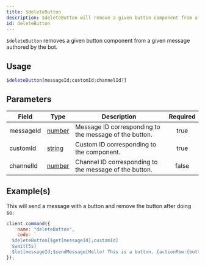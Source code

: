 ```yaml
---
title: $deleteButton
description: $deleteButton will remove a given button component from a given message authored by the bot.
id: deleteButton
---
```


`$deleteButton` removes a given button component from a given message authored by the bot.

## Usage

```php
$deleteButton[messageId;customId;channelId?]
```

## Parameters

| Field     | Type                                                                                              | Description                                            | Required |
| --------- | ------------------------------------------------------------------------------------------------- | ------------------------------------------------------ | :------: |
| messageId | [number](https://developer.mozilla.org/en-US/docs/Web/JavaScript/Reference/Global_Objects/Number) | Message ID corresponding to the message of the button. |   true   |
| customId  | [string](https://developer.mozilla.org/en-US/docs/Web/JavaScript/Reference/Global_Objects/String) | Custom ID corresponding to the component.              |   true   |
| channelId | [number](https://developer.mozilla.org/en-US/docs/Web/JavaScript/Reference/Global_Objects/Number) | Channel ID corresponding to the message of the button. |  false   |

## Example(s)

This will send a message with a button and remove the button after doing so:

```js
client.command({
    name: "deleteButton",
    code: `
  $deleteButton[$get[messageId];customId]
  $wait[5s]
  $let[messageId;$sendMessage[Hello! This is a button. {actionRow:{button:I'm a button!:primary:customId:false}};true]]` // saving the message Id for later!
});
```
